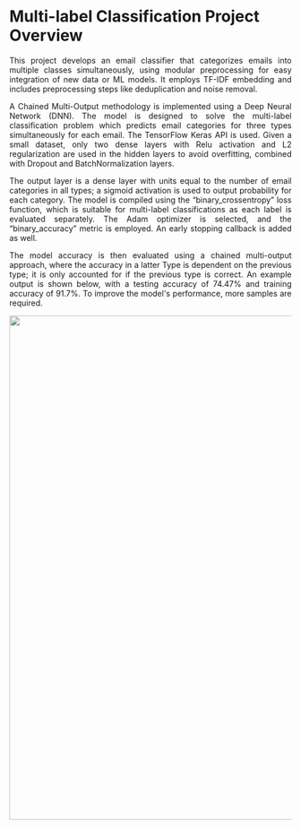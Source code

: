 # Multi-label Classification Project Overview
<div align="justify">
This project develops an email classifier that categorizes emails into multiple classes simultaneously, using modular preprocessing for easy integration of new data or ML models. It employs TF-IDF embedding and includes preprocessing steps like deduplication and noise removal. 


A Chained Multi-Output methodology is implemented using a Deep Neural Network (DNN). The model is designed to solve the multi-label classification problem which predicts email categories for three types simultaneously for each email. The TensorFlow Keras API is used. Given a small dataset, only two dense layers with Relu activation and L2 regularization are used in the hidden layers to avoid overfitting, combined with Dropout and BatchNormalization layers. 


The output layer is a dense layer with units equal to the number of email categories in all types; a sigmoid activation is used to output probability for each category. The model is compiled using the “binary_crossentropy” loss function, which is suitable for multi-label classifications as each label is evaluated separately. The Adam optimizer is selected, and the “binary_accuracy” metric is employed. An early stopping callback is added as well.


The model accuracy is then evaluated using a chained multi-output approach, where the accuracy in a latter Type is dependent on the previous type; it is only accounted for if the previous type is correct. An example output is shown below, with a testing accuracy of 74.47% and training accuracy of 91.7%. To improve the model's performance, more samples are required.
</div>


<div align="center">
<img src="https://github.com/user-attachments/assets/3ddf9957-d4b2-4c49-8813-11e13fb92592"  width="900" />
</div>
